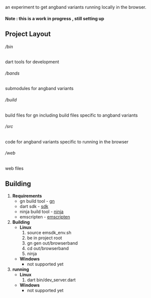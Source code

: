 an experiment to get angband variants running locally in the browser.  

#### Note : this is a work in progress , still setting up


## Project Layout
###### /bin
dart tools for development
###### /bands
submodules for angband variants
###### /build
build files for gn including build files specific to angband variants
###### /src
code for angband variants specific to running in the browser
###### /web
web files

## Building

1. **Requirements**
    * gn build tool - [gn](https://gn.googlesource.com/gn/)
    * dart sdk - [sdk](https://www.dartlang.org/tools/sdk)
    * ninja build tool - [ninja](https://ninja-build.org/)
    * emscripten - [emscripten](https://emscripten.org/)
2. **Building**
    * **Linux**
        1. source emsdk_env.sh
        2. be in project root
        3. gn gen out/browserband
        4. cd out/browserband
        5. ninja
    * **Windows**
        * not supported yet
3. **running**
    * **Linux**
        1. dart bin/dev_server.dart
    * **Windows**
        * not supported yet


